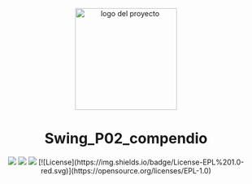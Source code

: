 <p align="center">
  <img width="200" height="200" src="https://github.com/Irishongki/GitHub_MarkDown_Practica01/assets/48756218/58dec1af-3d86-4464-b796-f75c48576c14" alt="logo del proyecto">
</p>
<h1 align="center">Swing_P02_compendio</h1>
<p align="center">
   <img src="https://img.shields.io/badge/STATUS-COMPLETADO-green">
    <img src="https://img.shields.io/badge/LENGUAJE-JAVA-orange">
   <img src="https://img.shields.io/badge/fecha de creación-octubre del 2023-blue">
   [![License](https://img.shields.io/badge/License-EPL%201.0-red.svg)](https://opensource.org/licenses/EPL-1.0)
</p>

